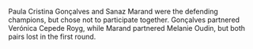 Paula Cristina Gonçalves and Sanaz Marand were the defending champions, but chose not to participate together. Gonçalves partnered Verónica Cepede Royg, while Marand partnered Melanie Oudin, but both pairs lost in the first round.
